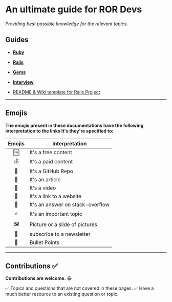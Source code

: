 # An ultimate guide for ROR Devs

_Providing best possible knowledge for the relevant topics._

## Guides

- **[Ruby](https://github.com/JuzerShakir/becoming_ruby_on_rails_dev/blob/master/ruby.md)**

- **[Rails](https://github.com/JuzerShakir/becoming_ruby_on_rails_dev/blob/master/rails.md)**

- **[Gems](https://github.com/JuzerShakir/ror_guide/blob/master/gems.md)**

- **[Interview](https://github.com/JuzerShakir/becoming_ruby_on_rails_dev/blob/master/interview.md)**

- [README & Wiki template for Rails Project](https://github.com/JuzerShakir/ror_guide/tree/master/rails_template)

<!-- - [Hosting](https://github.com/JuzerShakir/becoming_ruby_on_rails_dev/blob/master/hosting.md) -->

---

## Emojis

**The emojis present in these documentations have the following interpretation to the links It's they're specified to:**

| Emojis | Interpretation                   |
| :----: | -------------------------------- |
|   🆓   | It's a free content              |
|   💰   | It's a paid content              |
|   📓   | It's a GitHub Repo               |
|   📃   | It's an article                  |
|   🎥   | It's a video                     |
|   🔖   | It's a link to a website         |
|   🙋   | It's an answer on stack-overflow |
|   ⭐   | It's an important topic          |
|   🖼️   | Picture or a slide of pictures   |
|   📧   | subscribe to a newsletter        |
|   🔘   | Bullet Points                    |

---

## Contributions ✅

**Contributions are welcome.** 😀

✅ Topics and questions that are not covered in these pages.
✅ Have a much better resource to an existing question or topic.
